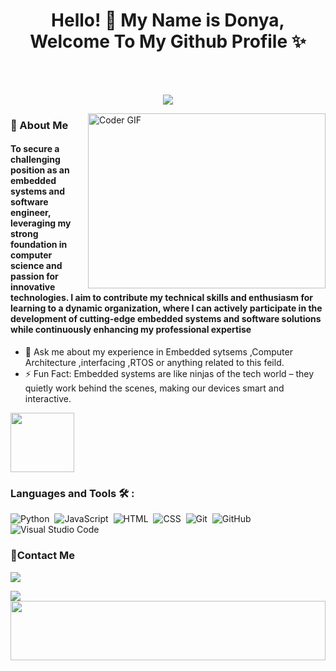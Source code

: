 <h1 align="center">Hello! 👋 <!-- <img src="https://raw.githubusercontent.com/MartinHeinz/MartinHeinz/master/wave.gif" width="25px"> --> My Name is Donya, Welcome To My Github Profile ✨</h1>
<!-- # Hello! <img src="https://raw.githubusercontent.com/MartinHeinz/MartinHeinz/master/wave.gif" width="30px"> My Name is Amr, Welcome To My Github Profile ♥  -->
<!-- <img src="https://github.com/Govindv7555/Govindv7555/blob/main/49e76e0596857673c5c80c85b84394c1.gif" width=1000px height=95px> -->

<br/>
<br/>
<!-- Typing SVG by DenverCoder1 - https://github.com/DenverCoder1/readme-typing-svg -->
<p align="center">
  <a href="https://github.com/DenverCoder1/readme-typing-svg"><img src="https://readme-typing-svg.herokuapp.com/?lines=Embedded%20Software%20Engineer;Always%20learning%20new%20things&font=Fira%20Code&center=true&width=440&height=45&color=f75c7e&vCenter=true&size=22"></a>
</p> 
<img align="right" src="https://media.giphy.com/media/SWoSkN6DxTszqIKEqv/giphy.gif" alt="Coder GIF" width="380" height="280">

<h3>🚀 About Me</h3> 
<h4>To secure a challenging position as an embedded systems and software engineer, leveraging my
strong foundation in computer science and passion for innovative technologies. I aim to
contribute my technical skills and enthusiasm for learning to a dynamic organization, where I can
actively participate in the development of cutting-edge embedded systems and software
solutions while continuously enhancing my professional expertise </h4>



- 💬 Ask me about my experience in Embedded sytsems ,Computer Architecture ,interfacing ,RTOS or anything related to this feild.
- ⚡ Fun Fact: Embedded systems are like ninjas of the tech world – they quietly work behind the scenes, making our devices smart and interactive.
	

<img align="center" src="https://github.com/Govindv7555/Govindv7555/blob/main/49e76e0596857673c5c80c85b84394c1.gif" width= 45% height=95px>




### Languages and Tools 🛠 : 

![Python](https://img.shields.io/badge/-Python%20-05122A?style=flat&logo=python)&nbsp;
![JavaScript](https://img.shields.io/badge/-JavaScript-05122A?style=flat&logo=javascript)&nbsp;
![HTML](https://img.shields.io/badge/-HTML-05122A?style=flat&logo=HTML5)&nbsp;
![CSS](https://img.shields.io/badge/-CSS-05122A?style=flat&logo=CSS3&logoColor=1572B6)&nbsp;
![Git](https://img.shields.io/badge/-Git-05122A?style=flat&logo=git)&nbsp;
![GitHub](https://img.shields.io/badge/-GitHub-05122A?style=flat&logo=github)&nbsp;
![Visual Studio Code](https://img.shields.io/badge/-Visual%20Studio%20Code-05122A?style=flat&logo=visual-studio-code&logoColor=007ACC)&nbsp;


<!--<img src="https://github.com/Govindv7555/Govindv7555/blob/main/49e76e0596857673c5c80c85b84394c1.gif" width=100% height=95px>-->

 ### 🔗Contact Me
<a href="www.linkedin.com/in/donya-sayed-431b131a2" target="_blank"><img src="https://img.shields.io/badge/-Donya%20Sayed-0077B5?style=for-the-badge&logo=Linkedin&logoColor=white"/></a>

<!--
<p align="left"> <img src="https://komarev.com/ghpvc/?username=Donya-sayed&label=Profile%20views&color=0e75b6&style=flat" alt="Donya" /> </p>
-->
<a href="https://komarev.com/ghpvc/?username=Donya-sayed&style=for-the-badge">
    <img src="https://komarev.com/ghpvc/?username=Donya-sayed&style=for-the-badge">
</a>

 <img src="https://github.com/Govindv7555/Govindv7555/blob/main/49e76e0596857673c5c80c85b84394c1.gif" width=100% height=95px>
